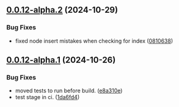 ## [0.0.12-alpha.2](https://github.com/versa-stack/v-craft/compare/v0.0.12-alpha.1...v0.0.12-alpha.2) (2024-10-29)


### Bug Fixes

* fixed node insert mistakes when checking for index ([0810638](https://github.com/versa-stack/v-craft/commit/0810638aeed317f736846b342a010b95920d6735))

## [0.0.12-alpha.1](https://github.com/versa-stack/v-craft/compare/v0.0.11...v0.0.12-alpha.1) (2024-10-26)


### Bug Fixes

* moved tests to run before build. ([e8a310e](https://github.com/versa-stack/v-craft/commit/e8a310ea4acb88798c760678b7f3d1cb946ebd08))
* test stage in ci. ([1da6fd4](https://github.com/versa-stack/v-craft/commit/1da6fd44427e2fdd9ee212d0af1d2f9cc6335ca2))
